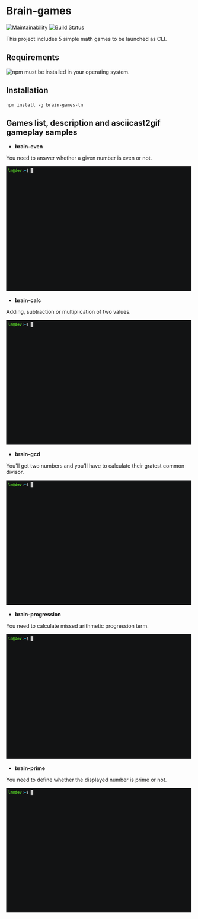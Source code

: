 # Brain-games

[![Maintainability](https://api.codeclimate.com/v1/badges/81b708c59e43460b6fa3/maintainability)](https://codeclimate.com/github/ashikov/frontend-project-lvl1/maintainability)
[![Build Status](https://travis-ci.org/ashikov/frontend-project-lvl1.svg?branch=master)](https://travis-ci.org/ashikov/frontend-project-lvl1)

This project includes 5 simple math games to be launched as CLI.

## Requirements
![npm](https://www.npmjs.com/get-npm) must be installed in your operating system.

## Installation

```shell
npm install -g brain-games-ln
```

## Games list, description and asciicast2gif gameplay samples
* __brain-even__

You need to answer whether a given number is even or not.

![brain-even](/gif/brain-even.gif)
* __brain-calc__ 

Adding, subtraction or multiplication of two values.

![brain-calc](/gif/brain-calc.gif)
* __brain-gcd__

You'll get two numbers and you'll have to calculate their gratest common divisor.

![brain-gcd](/gif/brain-gcd.gif)
* __brain-progression__

You need to calculate missed arithmetic progression term.

![brain-progression](/gif/brain-progression.gif)
* __brain-prime__

You need to define whether the displayed number is prime or not.

![brain-prime](/gif/brain-prime.gif)
